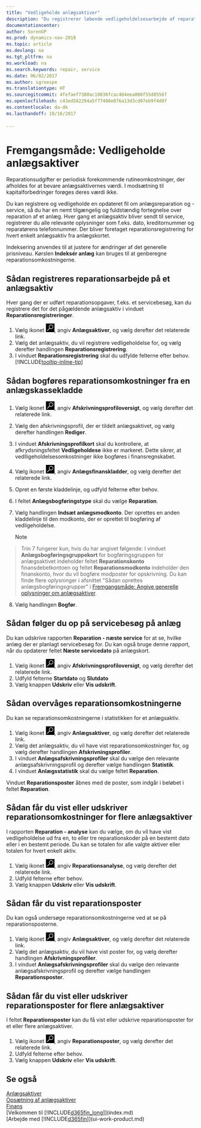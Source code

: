 ```yaml
---
title: "Vedligeholde anlægsaktiver"
description: "Du registrerer løbende vedligeholdelsesarbejde af reparationer og service på et anlægsaktiv."
documentationcenter: 
author: SorenGP
ms.prod: dynamics-nav-2018
ms.topic: article
ms.devlang: na
ms.tgt_pltfrm: na
ms.workload: na
ms.search.keywords: repair, service
ms.date: 06/02/2017
ms.author: sgroespe
ms.translationtype: HT
ms.sourcegitcommit: 4fefaef7380ac10836fcac404eea006f55d8556f
ms.openlocfilehash: c43ed582294a5f77408e076a13d3cd07eb9f4d0f
ms.contentlocale: da-dk
ms.lasthandoff: 10/16/2017

---
```

# <a name="how-to-maintain-fixed-assets"></a>Fremgangsmåde: Vedligeholde anlægsaktiver
Reparationsudgifter er periodisk forekommende rutineomkostninger, der afholdes for at bevare anlægsaktivernes værdi. I modsætning til kapitalforbedringer forøges deres værdi ikke.

Du kan registrere og vedligeholde en opdateret fil om anlægsreparation og -service, så du har en nemt tilgængelig og fuldstændig fortegnelse over reparation af et anlæg. Hver gang et anlægsaktiv bliver sendt til service, registrerer du alle relevante oplysninger som f.eks. dato, kreditornummer og reparatørens telefonnummer. Der bliver foretaget reparationsregistrering for hvert enkelt anlægsaktiv fra anlægskortet.

Indeksering anvendes til at justere for ændringer af det generelle prisniveau. Kørslen **Indeksér anlæg** kan bruges til at genberegne reparationsomkostningerne.

## <a name="to-record-maintenance-work-on-a-fixed-asset"></a>Sådan registreres reparationsarbejde på et anlægsaktiv
Hver gang der er udført reparationsopgaver, f.eks. et servicebesøg, kan du registrere det for det pågældende anlægsaktiv i vinduet **Reparationsregistreringer**.  

1. Vælg ikonet ![Søg efter side eller rapport](media/ui-search/search_small.png "Ikonet Søg efter side eller rapport"), angiv **Anlægsaktiver**, og vælg derefter det relaterede link.  
2. Vælg det anlægsaktiv, du vil registrere vedligeholdelse for, og vælg derefter handlingen **Reparationsregistrering**.
3. I vinduet **Reparationsregistrering** skal du udfylde felterne efter behov. [!INCLUDE[tooltip-inline-tip](includes/tooltip-inline-tip_md.md)]  

## <a name="to-post-maintenance-costs-from-a-fixed-asset-gl-journal"></a>Sådan bogføres reparationsomkostninger fra en anlægskassekladde
1. Vælg ikonet ![Søg efter side eller rapport](media/ui-search/search_small.png "Ikonet Søg efter side eller rapport"), angiv **Afskrivningsprofiloversigt**, og vælg derefter det relaterede link.  
2. Vælg den afskrivningsprofil, der er tildelt anlægsaktivet, og vælg derefter handlingen **Rediger**.
3. I vinduet **Afskrivningsprofilkort** skal du kontrollere, at afkrydsningsfeltet **Vedligeholdese** ikke er markeret. Dette sikrer, at vedlligeholdelsesomkostninger ikke bogføres i finansregnskabet.
4. Vælg ikonet ![Søg efter side eller rapport](media/ui-search/search_small.png "Ikonet Søg efter side eller rapport"), angiv **Anlægsfinanskladder**, og vælg derefter det relaterede link.  
5. Opret en første kladdelinje, og udfyld felterne efter behov.
6. I feltet **Anlægsbogføringstype** skal du vælge **Reparation**.
7. Vælg handlingen **Indsæt anlægsmodkonto**. Der oprettes en anden kladdelinje til den modkonto, der er oprettet til bogføring af vedligeholdelse.

    > [!NOTE]  
>   Trin 7 fungerer kun, hvis du har angivet følgende: I vinduet **Anlægsbogføringsgruppekort** for bogføringsgruppen for anlægsaktivet indeholder feltet **Reparationskonto** finansdebetkontoen og feltet **Reparationsmodkonto** indeholder den finanskonto, hvor du vil bogføre modposter for opskrivning. Du kan finde flere oplysninger i afsnittet "Sådan oprettes anlægsbogføringsgrupper" i [Fremgangsmåde: Angive generelle oplysninger om anlægsaktiver](fa-how-setup-general.md).
8. Vælg handlingen **Bogfør**.

## <a name="to-follow-up-on-fixed-assets-service-visits"></a>Sådan følger du op på servicebesøg på anlæg
Du kan udskrive rapporten **Reparation - næste service** for at se, hvilke anlæg der er planlagt servicebesøg for. Du kan også bruge denne rapport, når du opdaterer feltet **Næste servicedato** på anlægskort.  

1. Vælg ikonet ![Søg efter side eller rapport](media/ui-search/search_small.png "Ikonet Søg efter side eller rapport"), angiv **Afskrivningsprofiloversigt**, og vælg derefter det relaterede link.  
2. Udfyld felterne **Startdato** og **Slutdato**  
3. Vælg knappen **Udskriv** eller **Vis udskrift**.

## <a name="to-monitor-maintenance-costs"></a>Sådan overvåges reparationsomkostningerne
Du kan se reparationsomkostningerne i statistikken for et anlægsaktiv.  

1. Vælg ikonet ![Søg efter side eller rapport](media/ui-search/search_small.png "Ikonet Søg efter side eller rapport"), angiv **Anlægsaktiver**, og vælg derefter det relaterede link.
2. Vælg det anlægsaktiv, du vil have vist reparationsomkostninger for, og vælg derefter handlingen **Afskrivningsprofiler**.
3. I vinduet **Anlægsafskrivningsprofiler** skal du vælge den relevante anlægsafskrivningsprofil og derefter vælge handlingen **Statistik**.
4. I vinduet **Anlægsstatistik** skal du vælge feltet **Reparation**.

Vinduet **Reparationsposter** åbnes med de poster, som indgår i beløbet i feltet **Reparation**.

## <a name="to-view-or-print-maintenance-costs-for-multiple-fixed-assets"></a>Sådan får du vist eller udskriver reparationsomkostninger for flere anlægsaktiver
I rapporten **Reparation - analyse** kan du vælge, om du vil have vist vedligeholdelse ud fra en, to eller tre reparationskoder på en bestemt dato eller i en bestemt periode. Du kan se totalen for alle valgte aktiver eller totalen for hvert enkelt aktiv.

1. Vælg ikonet ![Søg efter side eller rapport](media/ui-search/search_small.png "Ikonet Søg efter side eller rapport"), angiv **Reparationsanalyse**, og vælg derefter det relaterede link.
2. Udfyld felterne efter behov.
3. Vælg knappen **Udskriv** eller **Vis udskrift**.

## <a name="to-view-maintenance-ledger-entries"></a>Sådan får du vist reparationsposter
Du kan også undersøge reparationsomkostningerne ved at se på reparationsposterne.  

1. Vælg ikonet ![Søg efter side eller rapport](media/ui-search/search_small.png "Ikonet Søg efter side eller rapport"), angiv **Anlægsaktiver**, og vælg derefter det relaterede link.
2. Vælg det anlægsaktiv, du vil have vist poster for, og vælg derefter handlingen **Afskrivningsprofiler**.
3. I vinduet **Anlægsafskrivningsprofiler** skal du vælge den relevante anlægsafskrivningsprofil og derefter vælge handlingen **Reparationsposter**.

## <a name="to-view-or-print-maintenance-ledger-entries-for-multiple-fixed-assets"></a>Sådan får du vist eller udskriver reparationsposter for flere anlægsaktiver
I feltet **Reparationsposter** kan du få vist eller udskrive reparationsposter for et eller flere anlægsaktiver.  

1. Vælg ikonet ![Søg efter side eller rapport](media/ui-search/search_small.png "Ikonet Søg efter side eller rapport"), angiv **Reparationsposter**, og vælg derefter det relaterede link.
2. Udfyld felterne efter behov.
3. Vælg knappen **Udskriv** eller **Vis udskrift**.

## <a name="see-also"></a>Se også
[Anlægsaktiver](fa-manage.md)  
[Opsætning af anlægsaktiver](fa-setup.md)  
[Finans](finance.md)  
[Velkommen til [!INCLUDE[d365fin_long](includes/d365fin_long_md.md)]](index.md)  
[Arbejde med [!INCLUDE[d365fin](includes/d365fin_md.md)]](ui-work-product.md)

